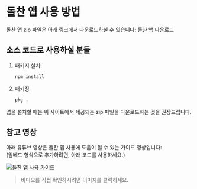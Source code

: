 # 돌찬 앱 사용 방법

돌찬 앱 zip 파일은 아래 링크에서 다운로드하실 수 있습니다:
[돌찬 앱 다운로드](https://dolchanchain.notion.site/Dolchan-Chain-e194ac09f4404289a3113e2ccb7d2aaa)

## 소스 코드로 사용하실 분들
1. 패키지 설치:
   ```bash
   npm install

2. 패키징
   ```bash
   pkg .

앱을 설치할 때는 위 사이트에서 제공되는 zip 파일을 다운로드하는 것을 권장드립니다.

## 참고 영상

아래 유튜브 영상은 돌찬 앱 사용에 도움이 될 수 있는 가이드 영상입니다:  
(임베드 형식으로 추가하려면, 아래 코드를 사용하세요.)

[![돌찬 앱 사용 가이드](https://img.youtube.com/vi/비디오ID/0.jpg)](https://www.youtube.com/watch?v=비디오ID)

> 비디오를 직접 확인하시려면 이미지를 클릭하세요.

